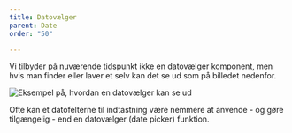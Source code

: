 ```yaml
---
title: Datovælger
parent: Date
order: "50"

---
```

Vi tilbyder på nuværende tidspunkt ikke en datovælger komponent, men hvis man finder eller laver et selv kan det se ud som på billedet nedenfor.
<div><img src="{{ site.baseurl }}/assets/img/components/datepicker.png" class="outer-border-box" alt="Eksempel på, hvordan en datovælger kan se ud" /></div>

Ofte kan et datofelterne til indtastning være nemmere at anvende - og gøre tilgængelig - end en datovælger (date picker) funktion.